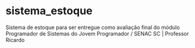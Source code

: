 # sistema_estoque
Sistema de estoque para ser entregue como avaliação final do módulo Programador de Sistemas do Jovem Programador / SENAC SC | Professor Ricardo
